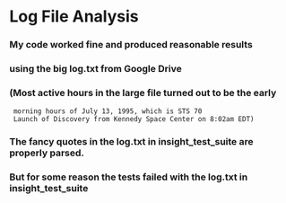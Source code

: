 # Log File Analysis

### My code worked fine and produced reasonable results 
### using the big log.txt from Google Drive

### (Most active hours in the large file turned out to be the early 
     morning hours of July 13, 1995, which is STS 70 
     Launch of Discovery from Kennedy Space Center on 8:02am EDT)

### The fancy quotes in the log.txt in insight_test_suite are properly parsed. 
### But for some reason the tests failed with the log.txt in insight_test_suite

